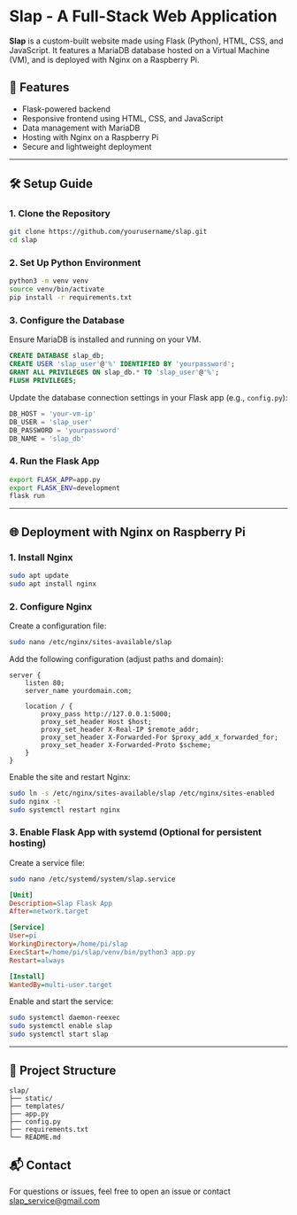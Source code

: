 
# Slap - A Full-Stack Web Application

**Slap** is a custom-built website made using Flask (Python), HTML, CSS, and JavaScript. It features a MariaDB database hosted on a Virtual Machine (VM), and is deployed with Nginx on a Raspberry Pi.

## 🚀 Features

- Flask-powered backend
- Responsive frontend using HTML, CSS, and JavaScript
- Data management with MariaDB
- Hosting with Nginx on a Raspberry Pi
- Secure and lightweight deployment

---

## 🛠️ Setup Guide

### 1. Clone the Repository

```bash
git clone https://github.com/yourusername/slap.git
cd slap
```

### 2. Set Up Python Environment

```bash
python3 -m venv venv
source venv/bin/activate
pip install -r requirements.txt
```

### 3. Configure the Database

Ensure MariaDB is installed and running on your VM.

```sql
CREATE DATABASE slap_db;
CREATE USER 'slap_user'@'%' IDENTIFIED BY 'yourpassword';
GRANT ALL PRIVILEGES ON slap_db.* TO 'slap_user'@'%';
FLUSH PRIVILEGES;
```

Update the database connection settings in your Flask app (e.g., `config.py`):

```python
DB_HOST = 'your-vm-ip'
DB_USER = 'slap_user'
DB_PASSWORD = 'yourpassword'
DB_NAME = 'slap_db'
```

### 4. Run the Flask App

```bash
export FLASK_APP=app.py
export FLASK_ENV=development
flask run
```

---

## 🌐 Deployment with Nginx on Raspberry Pi

### 1. Install Nginx

```bash
sudo apt update
sudo apt install nginx
```

### 2. Configure Nginx

Create a configuration file:

```bash
sudo nano /etc/nginx/sites-available/slap
```

Add the following configuration (adjust paths and domain):

```
server {
    listen 80;
    server_name yourdomain.com;

    location / {
        proxy_pass http://127.0.0.1:5000;
        proxy_set_header Host $host;
        proxy_set_header X-Real-IP $remote_addr;
        proxy_set_header X-Forwarded-For $proxy_add_x_forwarded_for;
        proxy_set_header X-Forwarded-Proto $scheme;
    }
}
```

Enable the site and restart Nginx:

```bash
sudo ln -s /etc/nginx/sites-available/slap /etc/nginx/sites-enabled
sudo nginx -t
sudo systemctl restart nginx
```

### 3. Enable Flask App with systemd (Optional for persistent hosting)

Create a service file:

```bash
sudo nano /etc/systemd/system/slap.service
```

```ini
[Unit]
Description=Slap Flask App
After=network.target

[Service]
User=pi
WorkingDirectory=/home/pi/slap
ExecStart=/home/pi/slap/venv/bin/python3 app.py
Restart=always

[Install]
WantedBy=multi-user.target
```

Enable and start the service:

```bash
sudo systemctl daemon-reexec
sudo systemctl enable slap
sudo systemctl start slap
```

---

## 📂 Project Structure

```
slap/
├── static/
├── templates/
├── app.py
├── config.py
├── requirements.txt
└── README.md
```

## 📬 Contact

For questions or issues, feel free to open an issue or contact slap_service@gmail.com

